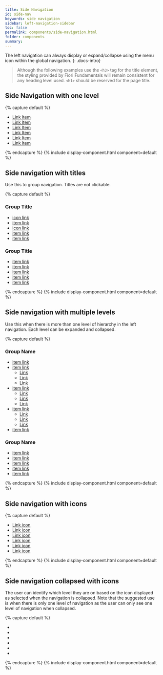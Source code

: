 ```yaml
---
title: Side Navigation
id: side-nav
keywords: side navigation
sidebar: left-navigation-sidebar
toc: false
permalink: components/side-navigation.html
folder: components
summary:
---
```


The left navigation can always display or expand/collapse using the menu icon within the global navigation.
{: .docs-intro}

> Although the following examples use the `<h3>` tag for the title element, the styling provided by Fiori Fundamentals will remain consistent for any heading level used. `<h1>` should be reserved for the page title.

## Side Navigation with one level
{% capture default %}
<nav class="fd-side-nav">
    <ul class="fd-side-nav__list">
        <li class="fd-side-nav__item">
            <a class="fd-side-nav__link" href="#">
                Link Item
            </a>
        </li>
        <li class="fd-side-nav__item">
            <a class="fd-side-nav__link is-selected" aira-selected="true" href="#">
                Link Item
            </a>
        </li>
        <li class="fd-side-nav__item">
            <a class="fd-side-nav__link" href="#">
                Link Item
            </a>
        </li>
        <li class="fd-side-nav__item">
            <a class="fd-side-nav__link" href="#">
                Link Item
            </a>
        </li>
        <li class="fd-side-nav__item">
            <a class="fd-side-nav__link" href="#">
                Link Item
            </a>
        </li>
        <li class="fd-side-nav__item">
            <a class="fd-side-nav__link" href="#">
                Link Item
            </a>
        </li>
    </ul>
</nav>
{% endcapture %}
{% include display-component.html component=default %}

<br>

## Side navigation with titles
Use this to group navigation. Titles are not clickable.

{% capture default %}
<nav class="fd-side-nav">
    <div class="fd-side-nav__group">
        <h3 class="fd-side-nav__title">Group Title</h3>
        <ul class="fd-side-nav__list">
            <li class="fd-side-nav__item">
                <a class="fd-side-nav__link" href="#">
                    icon link
                </a>
            </li>
            <li class="fd-side-nav__item">
                <a class="fd-side-nav__link" href="#">
                    item link
                </a>
            </li>
            <li class="fd-side-nav__item">
                <a class="fd-side-nav__link" href="#">
                    icon link
                </a>
            </li>
            <li class="fd-side-nav__item">
                <a class="fd-side-nav__link" href="#">
                    item link
                </a>
            </li>
            <li class="fd-side-nav__item">
                <a class="fd-side-nav__link" href="#">
                    item link
                </a>
            </li>
        </ul>
    </div>
    <div class="fd-side-nav__group">
        <h3 class="fd-side-nav__title">Group Title</h3>
        <ul class="fd-side-nav__list">
            <li class="fd-side-nav__item">
                <a class="fd-side-nav__link" href="#">
                    item link
                </a>
            </li>
            <li class="fd-side-nav__item">
                <a class="fd-side-nav__link" href="#">
                    item link
                </a>
            </li>
            <li class="fd-side-nav__item">
                <a class="fd-side-nav__link" href="#">
                    item link
                </a>
            </li>
            <li class="fd-side-nav__item">
                <a class="fd-side-nav__link" href="#">
                    item link
                </a>
            </li>
            <li class="fd-side-nav__item">
                <a class="fd-side-nav__link" href="#">
                    item link
                </a>
            </li>
        </ul>
    </div>
</nav>
{% endcapture %}
{% include display-component.html component=default %}


## Side navigation with multiple levels
Use this when there is more than one level of hierarchy in the left navigation. Each level can be expanded and collapsed.

{% capture default %}
<nav class="fd-side-nav">
    <div class="fd-side-nav__group">
        <h3 class="fd-side-nav__title">Group Name</h3>
        <ul class="fd-side-nav__list">
            <li class="fd-side-nav__item">
                <a class="fd-side-nav__link" href="#">
                    item link
                </a>
            </li>
            <li class="fd-side-nav__item">
                <a class="fd-side-nav__link has-child" href="#" aria-controls="Rk65C501"
                aria-haspopup="true">
                item link
            </a>
            <ul class="fd-side-nav__sublist" id="Rk65C501" aria-hidden="true">
                <li class="fd-side-nav__subitem">
                    <a class="fd-side-nav__sublink" href="#">
                        Link
                    </a>
                </li>
                <li class="fd-side-nav__subitem">
                    <a class="fd-side-nav__sublink" href="#">
                        Link
                    </a>
                </li>
                <li class="fd-side-nav__subitem">
                    <a class="fd-side-nav__sublink" href="#">
                        Link
                    </a>
                </li>
            </ul>
        </li>
        <li class="fd-side-nav__item">
            <a class="fd-side-nav__link has-child" href="#" aria-controls="mM3Zf660"
            aria-haspopup="true">
            item link
        </a>
        <ul class="fd-side-nav__sublist" id="mM3Zf660" aria-hidden="true">
            <li class="fd-side-nav__subitem">
                <a class="fd-side-nav__sublink" href="#">
                    Link
                </a>
            </li>
            <li class="fd-side-nav__subitem">
                <a class="fd-side-nav__sublink" href="#">
                    Link
                </a>
            </li>
            <li class="fd-side-nav__subitem">
                <a class="fd-side-nav__sublink" href="#">
                    Link
                </a>
            </li>
        </ul>
    </li>
    <li class="fd-side-nav__item">
        <a class="fd-side-nav__link has-child" href="#" aria-controls="8t8RN919"
        aria-haspopup="true">
        item link
    </a>
    <ul class="fd-side-nav__sublist" id="8t8RN919" aria-hidden="true">
        <li class="fd-side-nav__subitem">
            <a class="fd-side-nav__sublink" href="#">
                Link
            </a>
        </li>
        <li class="fd-side-nav__subitem">
            <a class="fd-side-nav__sublink" href="#">
                Link
            </a>
        </li>
        <li class="fd-side-nav__subitem">
            <a class="fd-side-nav__sublink" href="#">
                Link
            </a>
        </li>
    </ul>
</li>
<li class="fd-side-nav__item">
    <a class="fd-side-nav__link" href="#">
        item link
    </a>
</li>
</ul>
</div>
<div class="fd-side-nav__group">
    <h3 class="fd-side-nav__title">Group Name</h3>
    <ul class="fd-side-nav__list">
        <li class="fd-side-nav__item">
            <a class="fd-side-nav__link" href="#">
                item link
            </a>
        </li>
        <li class="fd-side-nav__item">
            <a class="fd-side-nav__link" href="#">
                item link
            </a></li>
            <li class="fd-side-nav__item">
                <a class="fd-side-nav__link" href="#">
                    item link
                </a>
            </li>
            <li class="fd-side-nav__item">
                <a class="fd-side-nav__link" href="#">
                    item link
                </a>
            </li>
            <li class="fd-side-nav__item">
                <a class="fd-side-nav__link" href="#">
                    item link
                </a>
            </li>
        </ul>
    </div>
</nav>
{% endcapture %}
{% include display-component.html component=default %}

<br>

## Side navigation with icons
{% capture default %}
<nav class="fd-side-nav">
    <ul class="fd-side-nav__list">
        <li class="fd-side-nav__item">
            <a class="fd-side-nav__link" href="#">
                <span class="fd-side-nav__icon sap-icon--home sap-icon--l" role="presentation"></span>
                Link icon
            </a>
        </li>
        <li class="fd-side-nav__item">
            <a class="fd-side-nav__link" href="#">
                <span class="fd-side-nav__icon sap-icon--home sap-icon--l" role="presentation"></span>
                Link icon
            </a>
        </li>
        <li class="fd-side-nav__item">
            <a class="fd-side-nav__link" href="#">
                <span class="fd-side-nav__icon sap-icon--home sap-icon--l" role="presentation"></span>
                Link icon
            </a>
        </li>
        <li class="fd-side-nav__item">
            <a class="fd-side-nav__link" href="#">
                <span class="fd-side-nav__icon sap-icon--home sap-icon--l" role="presentation"></span>
                Link icon
            </a>
        </li>
        <li class="fd-side-nav__item">
            <a class="fd-side-nav__link" href="#">
                <span class="fd-side-nav__icon sap-icon--home sap-icon--l" role="presentation"></span>
                Link icon
            </a>
        </li>
        <li class="fd-side-nav__item">
            <a class="fd-side-nav__link" href="#">
                <span class="fd-side-nav__icon sap-icon--home sap-icon--l" role="presentation"></span>
                Link icon
            </a>
        </li>
    </ul>
</nav>
{% endcapture %}
{% include display-component.html component=default %}

<br>

## Side navigation collapsed with icons
The user can identify which level they are on based on the icon displayed as selected when the navigation is collapsed. Note that the suggested use is when there is only one level of navigation as the user can only see one level of navigation when collapsed.

{% capture default %}
<nav class="fd-side-nav fd-side-nav--icons">
    <ul class="fd-side-nav__list">
        <li class="fd-side-nav__item">
            <a class="fd-side-nav__link" href="#">
                <span class="fd-side-nav__icon sap-icon--home sap-icon--l" role="presentation"></span>
            </a>
        </li>
        <li class="fd-side-nav__item">
            <a class="fd-side-nav__link" href="#">
                <span class="fd-side-nav__icon sap-icon--home sap-icon--l" role="presentation"></span>
            </a>
        </li>
        <li class="fd-side-nav__item">
            <a class="fd-side-nav__link" href="#">
                <span class="fd-side-nav__icon sap-icon--home sap-icon--l" role="presentation"></span>
            </a>
        </li>
        <li class="fd-side-nav__item">
            <a class="fd-side-nav__link" href="#">
                <span class="fd-side-nav__icon sap-icon--home sap-icon--l" role="presentation"></span>
            </a>
        </li>
        <li class="fd-side-nav__item">
            <a class="fd-side-nav__link" href="#">
                <span class="fd-side-nav__icon sap-icon--home sap-icon--l" role="presentation"></span>
            </a>
        </li>
        <li class="fd-side-nav__item">
            <a class="fd-side-nav__link" href="#">
                <span class="fd-side-nav__icon sap-icon--home sap-icon--l" role="presentation"></span>
            </a>
        </li>
    </ul>
</nav>
{% endcapture %}
{% include display-component.html component=default %}
